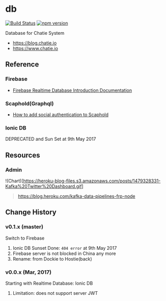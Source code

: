# db
[![Build Status](https://api.travis-ci.org/Chatie/db.svg?branch=master)](https://travis-ci.org/Chatie/db) [![npm version](https://badge.fury.io/js/%40chatie%2Fdb.svg)](https://www.npmjs.com/package/@chatie/db)

Database for Chatie System

* <https://blog.chatie.io>
* <https://www.chatie.io>

## Reference

### Firebase

* [Firebase Realtime Database Introduction Documentation](https://firebase.google.com/docs/database/)

### Scaphold(Graphql)

* [How to add social authentication to Scaphold](https://scaphold.io/community/questions/scaphold-social-login/)

### Ionic DB

DEPRECATED and Sun Set at 9th May 2017

## Resources

### Admin

!(Chart)[https://heroku-blog-files.s3.amazonaws.com/posts/1479328331-Kafka%20Twitter%20Dashboard.gif]
> https://blog.heroku.com/kafka-data-pipelines-frp-node

## Change History

### v0.1.x (master)

Switch to Firebase

1. Ionic DB Sunset Done: `404 error` at 9th May 2017
1. Firebase server is not blocked in China any more
1. Rename: from Dockie to Hostie(back)

### v0.0.x (Mar, 2017)

Starting with Realtime Database: Ionic DB

1. Limitation: does not support server JWT

